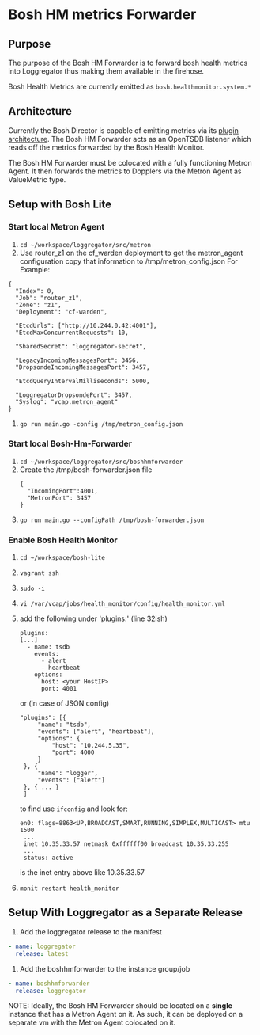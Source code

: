 # Bosh HM metrics Forwarder

## Purpose

The purpose of the Bosh HM Forwarder is to forward bosh health metrics into
Loggregator thus making them available in the firehose.

Bosh Health Metrics are currently emitted as `bosh.healthmonitor.system.*`

## Architecture

Currently the Bosh Director is capable of emitting metrics via its [plugin
architecture](http://bosh.io/docs/monitoring.html). The Bosh HM Forwarder acts
as an OpenTSDB listener which reads off the metrics forwarded by the
Bosh Health Monitor.

The Bosh HM Forwarder must be colocated with a fully functioning Metron Agent.
It then forwards the metrics to Dopplers via the Metron Agent as ValueMetric
type.

## Setup with Bosh Lite

### Start local Metron Agent
1. `cd ~/workspace/loggregator/src/metron`
1. Use router_z1 on the cf_warden deployment to get the metron_agent configuration
   copy that information to /tmp/metron_config.json
   For Example:

  ```
  {
    "Index": 0,
    "Job": "router_z1",
    "Zone": "z1",
    "Deployment": "cf-warden",

    "EtcdUrls": ["http://10.244.0.42:4001"],
    "EtcdMaxConcurrentRequests": 10,

    "SharedSecret": "loggregator-secret",

    "LegacyIncomingMessagesPort": 3456,
    "DropsondeIncomingMessagesPort": 3457,

    "EtcdQueryIntervalMilliseconds": 5000,

    "LoggregatorDropsondePort": 3457,
    "Syslog": "vcap.metron_agent"
  }
  ```

1. `go run main.go -config /tmp/metron_config.json`

### Start local Bosh-Hm-Forwarder
1. `cd ~/workspace/loggregator/src/boshhmforwarder`
1. Create the /tmp/bosh-forwarder.json file
    ```
    {
      "IncomingPort":4001,
      "MetronPort": 3457
    }
    ```
1. `go run main.go --configPath /tmp/bosh-forwarder.json`

### Enable Bosh Health Monitor
1. `cd ~/workspace/bosh-lite`
1. `vagrant ssh`
1. `sudo -i`
1. `vi /var/vcap/jobs/health_monitor/config/health_monitor.yml`
1. add the following under 'plugins:' (line 32ish)
   ```
   plugins:
   [...]
     - name: tsdb
       events:
         - alert
         - heartbeat
       options:
         host: <your HostIP>
         port: 4001
   ```

   or (in case of JSON config)

   ```
   "plugins": [{
		"name": "tsdb",
		"events": ["alert", "heartbeat"],
		"options": {
			"host": "10.244.5.35",
			"port": 4000
		}
	}, {
		"name": "logger",
		"events": ["alert"]
	}, { ... }
	]
   ```

   to find <your HostIP> use `ifconfig` and look for:

   ```
   en0: flags=8863<UP,BROADCAST,SMART,RUNNING,SIMPLEX,MULTICAST> mtu 1500
    ...
    inet 10.35.33.57 netmask 0xffffff00 broadcast 10.35.33.255
    ...
    status: active
   ```

   <your HostIP> is the inet entry above like 10.35.33.57
1. `monit restart health_monitor`

## Setup With Loggregator as a Separate Release

1. Add the loggregator release to the manifest

  ```yaml
  - name: loggregator
    release: latest
  ```

1. Add the boshhmforwarder to the instance group/job

  ```yaml
  - name: boshhmforwarder
    release: loggregator
  ```

  NOTE: Ideally, the Bosh HM Forwarder should be located on a **single** instance
  that has a Metron Agent on it. As such, it can be deployed on a separate vm
  with the Metron Agent colocated on it.
